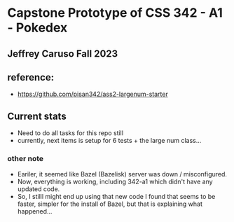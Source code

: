 # Capstone Prototype of CSS 342 - A1 - Pokedex

## Jeffrey Caruso Fall 2023

## reference:
 - https://github.com/pisan342/ass2-largenum-starter

## Current stats
 - Need to do all tasks for this repo still
 - currently, next items is setup for 6 tests + the large num class...

### other note
 - Eariler, it seemed like Bazel (Bazelisk) server was down / misconfigured.
 - Now, everything is working, including 342-a1 which didn't have any updated code.
 - So, I stilll might end up using that new code I found that seems to be faster, simpler for the install of Bazel, but that is explaining what happened...